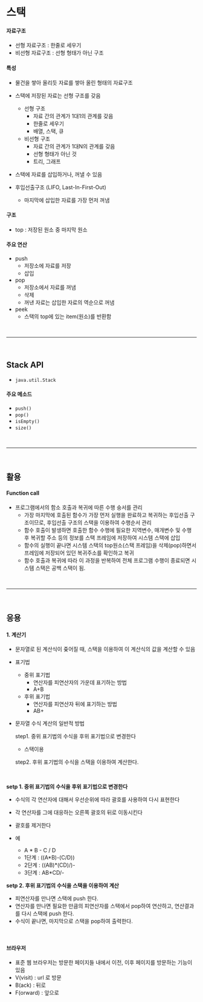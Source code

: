 # 스택

#### 자료구조

* 선형 자료구조 : 한줄로 세우기
* 비선형 자료구조 : 선형 형태가 아닌 구조

#### 특성

* 물건을 쌓아 올리듯 자료를 쌓아 올린 형태의 자료구조
* 스택에 저장된 자료는 선형 구조를 갖음
  * 선형 구조 
    * 자료 간의 관계가 1대1의 관계를 갖음
    * 한줄로 세우기
    * 배열, 스택, 큐
  * 비선형 구조
    * 자료 간의 관계가 1대N의 관계를 갖음
    * 선형 형태가 아닌 것
    * 트리, 그래프

* 스택에 자료를 삽입하거나, 꺼낼 수 있음
* 후입선출구조 (LIFO, Last-In-First-Out)
  * 마지막에 삽입한 자료를 가장 먼저 꺼냄

#### 구조

* top : 저장된 원소 중 마지막 원소

#### 주요 연산

* push
  * 저장소에 자료를 저장
  * 삽입
* pop
  * 저장소에서 자료를 꺼냄
  * 삭제
  * 꺼낸 자료는 삽입한 자료의 역순으로 꺼냄
* peek
  * 스택의 top에 있는 item(원소)를 반환함

<br>

---

<br>

## Stack API

* `java.util.Stack`

#### 주요 메소드

* `push()`
* `pop()`
* `isEmpty()`
* `size()`

<br>

---

<br>

## 활용

#### Function call

* 프로그램에서의 함소 호출과 복귀에 따른 수행 숭서를 관리
  * 가장 마지막에 호출된 함수가 가장 먼저 실행을 완료하고 복귀하는 후입선출 구조이므로, 후입선출 구조의 스택을 이용하여 수행순서 관리
  * 함수 호출이 발생하면 호출한 함수 수행에 필요한 지역변수, 매개변수 및 수행 후 복귀할 주소 등의 정보를 스택 프레임에 저장하여 시스템 스택에 삽입
  * 함수의 실행이 끝나면 시스템 스택의 top원소(스택 프레임)을 삭제(pop)하면서 프레임에 저장되어 있던 복귀주소를 확인하고 복귀
  * 함수 호출과 복귀에 따라 이 과정을 반복하여 전체 프로그램 수행이 종료되면 시스템 스택은 공백 스택이 됨.

<br>

---

<br>

## 응용

#### 1. 계산기

* 문자열로 된 계산식이 줒어질 때, 스택을 이용하여 이 계산식의 값을 계산할 수 있음

* 표기법

  * 중위 표기법
    * 연산자를 피연산자의 가운데 표기하는 방법
    * A+B
  * 후위 표기법
    * 연산자를 피연산자 뒤에 표기하는 방법
    * AB+

* 문자열 수식 계산의 일반적 방법

  step1. 중위 표기법의 수식을 후위 표기법으로 변경한다

  * 스택이용

  step2. 후위 표기법의 수식을 스택을 이용하여 계산한다.

<br>

**setp 1. 중위 표기법의 수식을 후위 표기법으로 변경한다**

* 수식의 각 연산자에 대해서 우선순위에 따라 괄호를 사용하여 다시 표현한다
* 각 연산자를 그에 대응하는 오른쪽 괄호의 뒤로 이동시킨다
* 괄호를 제거한다

* 예
  * A * B - C / D
  * 1단계 : ((A*B)-(C/D))
  * 2단계 : ((AB)*(CD)/)-
  * 3단계 : AB*CD/-

**setp 2. 후위 표기법의 수식을 스택을 이용하여 계산**

* 피연산자를 만나면 스택에 push 한다.
* 연산자를 만나면 필요한 만큼의 피연산자를 스택에서 pop하여 연산하고, 연산결과를 다시 스택에 push 한다.
* 수식이 끝나면, 마지막으로 스택을 pop하여 출력한다.

<br>

#### 브라우저

* 표준 웹 브라우저는 방문한 페이지들 내에서 이전, 이후 페이지를 방문하는 기능이 있음
* V(visit) : url 로 방문
* B(ack) : 뒤로
* F(orward) : 앞으로